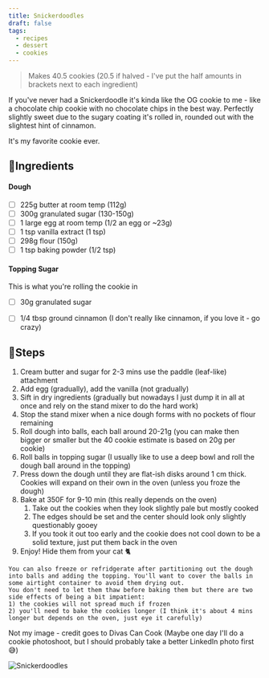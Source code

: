 ```yaml
---
title: Snickerdoodles
draft: false
tags:
  - recipes
  - dessert
  - cookies
---
```


> Makes 40.5 cookies (20.5 if halved - I've put the half amounts in brackets next to each ingredient)

If you've never had a Snickerdoodle it's kinda like the OG cookie to me - like a chocolate chip cookie with no chocolate chips in the best way. Perfectly slightly sweet due to the sugary coating it's rolled in, rounded out with the slightest hint of cinnamon.

It's my favorite cookie ever.

## 🧈Ingredients

#### Dough
- [ ] 225g butter at room temp (112g)
- [ ] 300g granulated sugar (130-150g)
- [ ] 1 large egg at room temp (1/2 an egg or ~23g)
- [ ] 1 tsp vanilla extract (1 tsp)
- [ ] 298g flour (150g)
- [ ] 1 tsp baking powder (1/2 tsp)

#### Topping Sugar
This is what you're rolling the cookie in
- [ ] 30g granulated sugar
- [ ] 1/4 tbsp ground cinnamon (I don't really like cinnamon, if you love it - go crazy)


## 🍪Steps

1. Cream butter and sugar for 2-3 mins use the paddle (leaf-like) attachment
2. Add egg (gradually), add the vanilla (not gradually)
3. Sift in dry ingredients (gradually but nowadays I just dump it in all at once and rely on the stand mixer to do the hard work)
4. Stop the stand mixer when a nice dough forms with no pockets of flour remaining
5. Roll dough into balls, each ball around 20-21g (you can make then bigger or smaller but the 40 cookie estimate is based on 20g per cookie)
6. Roll balls in topping sugar (I usually like to use a deep bowl and roll the dough ball around in the topping)
7. Press down the dough until they are flat-ish disks around 1 cm thick. Cookies will expand on their own in the oven (unless you froze the dough)
8. Bake at 350F for 9-10 min (this really depends on the oven)
	1. Take out the cookies when they look slightly pale but mostly cooked
	2. The edges should be set and the center should look only slightly questionably gooey
	3. If you took it out too early and the cookie does not cool down to be a solid texture, just put them back in the oven
9. Enjoy! Hide them from your cat 🐈

```
You can also freeze or refridgerate after partitioning out the dough into balls and adding the topping. You'll want to cover the balls in some airtight container to avoid them drying out.
You don't need to let them thaw before baking them but there are two side effects of being a bit impatient:
1) the cookies will not spread much if frozen
2) you'll need to bake the cookies longer (I think it's about 4 mins longer but depends on the oven, just eye it carefully)
```


Not my image - credit goes to Divas Can Cook
(Maybe one day I'll do a cookie photoshoot, but I should probably take a better LinkedIn photo first 😅)

![Snickerdoodles](https://divascancook.com/wp-content/uploads/2019/12/IMG_9924.jpg)